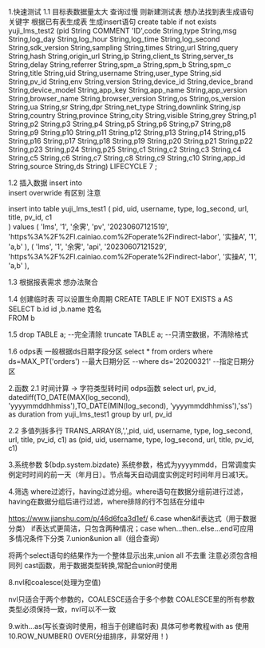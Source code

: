 1.快速测试
1.1 目标表数据量太大 查询过慢 则新建测试表  想办法找到表生成语句
关键字 根据已有表生成表  生成insert语句
create table if not exists yuji_lms_test2 
 (pid String COMMENT 'ID',code String,type String,msg String,log_day String,log_hour String,log_time String,log_second String,sdk_version String,sampling String,times String,url String,query String,hash String,origin_url String,ip String,client_ts String,server_ts String,delay String,referrer String,spm_a String,spm_b String,spm_c String,title String,uid String,username String,user_type String,sid String,pv_id String,env String,version String,device_id String,device_brand String,device_model String,app_key String,app_name String,app_version String,browser_name String,browser_version String,os String,os_version String,ua String,sr String,dpr String,net_type String,downlink String,isp String,country String,province String,city String,visible String,grey String,p1 String,p2 String,p3 String,p4 String,p5 String,p6 String,p7 String,p8 String,p9 String,p10 String,p11 String,p12 String,p13 String,p14 String,p15 String,p16 String,p17 String,p18 String,p19 String,p20 String,p21 String,p22 String,p23 String,p24 String,p25 String,c1 String,c2 String,c3 String,c4 String,c5 String,c6 String,c7 String,c8 String,c9 String,c10 String,app_id String,source String,ds String) LIFECYCLE 7 ;

1.2 插入数据
insert into  
insert overwride 有区别 注意 

insert into table yuji_lms_test1 (
    pid, uid, username, type, log_second, url, title, pv_id, c1  
) values 
(
    'lms', '1', '余霁',  'pv', '20230607121519', 'https%3A%2F%2Fl.cainiao.com%2Foperate%2Findirect-labor', '实操A', '1', 'a,b'
),
(
      'lms', '1', '余霁', 'api', '20230607121529', 'https%3A%2F%2Fl.cainiao.com%2Foperate%2Findirect-labor', '实操A', '1', 'a,b'
),

1.3 根据报表需求 想办法聚合

1.4
创建临时表  可以设置生命周期
CREATE TABLE IF NOT EXISTS a  AS 
SELECT b.id id
        ,b.name 姓名  
FROM b

1.5
drop TABLE a;  --完全清除
truncate TABLE a;  --只清空数据，不清除格式

1.6
odps表 一般根据ds日期字段分区
select *
from orders
where ds=MAX_PT('orders')   --最大日期分区
--where ds='20200321'  --指定日期分区

2.函数
2.1
时间计算 -> 字符类型转时间  odps函数
select url, pv_id, datediff(TO_DATE(MAX(log_second), 'yyyymmddhhmiss'),TO_DATE(MIN(log_second), 'yyyymmddhhmiss'),'ss') as duration from yuji_lms_test1 group by url, pv_id


2.2
多值列拆多行
TRANS_ARRAY(8,',',pid, uid, username, type, log_second, url, title, pv_id, c1) as (pid, uid, username, type, log_second, url, title, pv_id, c1)
 

3.系统参数
${bdp.system.bizdate}
系统参数，格式为yyyymmdd，日常调度实例定时时间的前一天（年月日）。节点每天自动调度实例定时时间年月日减1天。


4.筛选
where过滤行，having过滤分组。where语句在数据分组前进行过滤，having在数据分组后进行过滤，where排除的行不包括在分组中



https://www.jianshu.com/p/46d6fca3d1ef/
6.case when&if表达式（用于数据分类）
if表达式更简洁，只包含两种情况；case when...then..else...end可应用多情况条件下分类
7.union&union all（组合查询）

将两个select语句的结果作为一个整体显示出来,union all 不去重
注意必须包含相同列
cast函数，用于数据类型转换,常配合union时使用

8.nvl和coalesce(处理为空值)

nvl只适合于两个参数的，COALESCE适合于多个参数
COALESCE里的所有参数类型必须保持一致，nvl可以不一致

9.with...as(写长查询时使用，相当于创建临时表)
具体可参考教程with as 使用
10.ROW_NUMBER() OVER(分组排序，非常好用！)
